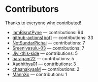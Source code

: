 # Contributors

Thanks to everyone who contributed!

- [IamBisrutPyne](https://github.com/IamBisrutPyne) — contributions: 94
- [github-actions[bot]](https://github.com/apps/github-actions) — contributions: 33
- [NotSundarPichai](https://github.com/NotSundarPichai) — contributions: 7
- [Sreenivasulu-03](https://github.com/Sreenivasulu-03) — contributions: 7
- [Jivi-this-side](https://github.com/Jivi-this-side) — contributions: 5
- [haragam22](https://github.com/haragam22) — contributions: 5
- [Aadhithya01](https://github.com/Aadhithya01) — contributions: 3
- [chaanakyaaM](https://github.com/chaanakyaaM) — contributions: 2
- [MannXo](https://github.com/MannXo) — contributions: 1